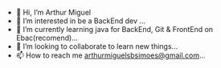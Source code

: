 - 👋 Hi, I’m Arthur Miguel 
- 👀 I’m interested in be a BackEnd dev ...
- 🌱 I’m currently learning java for BackEnd, Git & FrontEnd on Ebac(recomend)...
- 💞️ I’m looking to collaborate to learn new things...
- 📫 How to reach me arthurmiguelsbsimoes@gmail.com...

<!---
ruhtraleugim/ruhtraleugim is a ✨ special ✨ repository because its `README.md` (this file) appears on your GitHub profile.
You can click the Preview link to take a look at your changes.
--->
